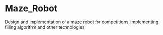 # Maze_Robot
Design and implementation of a maze robot for competitions, implementing filling algorithm and other technologies
